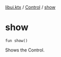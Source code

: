 [libui.ktx](../README.md) / [Control](README.md) / [show](show.md)

# show

`fun show()`

Shows the Control.
